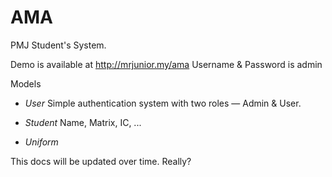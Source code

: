 # AMA
PMJ Student's System.

Demo is available at http://mrjunior.my/ama
Username & Password is admin

Models
- *User*
Simple authentication system with two roles — Admin &amp; User.

- *Student*
Name, Matrix, IC, ...

- *Uniform*

This docs will be updated over time. Really?




